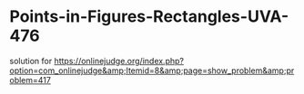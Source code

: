 # Points-in-Figures-Rectangles-UVA-476
solution for https://onlinejudge.org/index.php?option=com_onlinejudge&amp;Itemid=8&amp;page=show_problem&amp;problem=417
